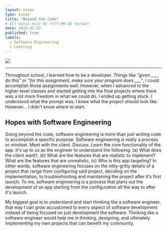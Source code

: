 ```yaml
---
layout: essay
type: essay
title: "Beyond the Code"
# All dates must be YYYY-MM-DD format!
date: 2025-01-22
published: true
labels:
  - Software Engineering
  - Learning
---
```


<img class src="https://images.pexels.com/photos/574071/pexels-photo-574071.jpeg?auto=compress&cs=tinysrgb&w=1260&h=750&dpr=1">

<hr>

Throughout school, I learned how to be a developer. Things like *"given \_\_\_, do this"* or *"for this assignment, make sure your program does \_\_\_"*, I could accomplish those assignments well. However, when I advanced to the higher-level classes and started getting into the final projects where there was a lot more freedom in what we could do, I ended up getting stuck. I understood what the prompt was. I knew what the project should look like. However... I didn't know where to start. 

## Hopes with Software Engineering

Going beyond the code, software engineering is more than just writing code to accomplish a specific purpose. Software engineering is really a process or mindset. Meet with the client. Discuss. Learn the core functionality of the app. It's up to us as the engineer to understand the following: (a) What does the client want?, (b) What are the features that are realistic to implement? What are the features that are unrealistic, (c) Who is this app targeting? In other words, software engineering focuses on the nitty-gritty details of a project that range from configuring said project, deciding on the implementation, to troubleshooting and maintaining the project after it's first launch. To me, software engineering is a process that plans out the development of an app starting from the configuration all the way to after it's launch. 

My biggest goal is to understand and start thinking like a software engineer, that way I can grow accustomed to every aspect of software development instead of being focused on just development the software. Thinking like a software engineer would help me in thinking, designing, and ultimately implementing my own projects that can benefit my community. 